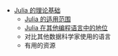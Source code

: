 - [Julia 的理论基础](rationale/README.md)
    * [Julia 的适用范围](rationale/scope.md)
    * [Julia 在其他编程语言中的地位](rationale/place.md)
    * 对比其他数据科学家使用的语言
    * 有用的资源